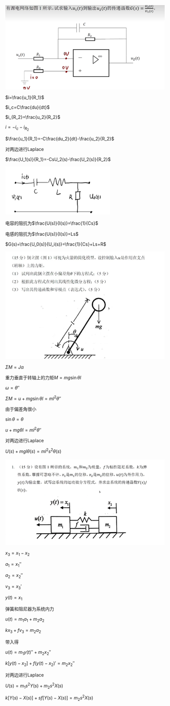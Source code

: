 ![](pictures/2022-10-07-12-52-36.png)

$i=\frac{u_1}{R_1}$


$i_c=C\frac{du}{dt}$

$i_{R_2}=\frac{u_2}{R_2}$

$i=-i_c-i_{R_2}$

$\frac{u_1}{R_1}=-C\frac{du_2}{dt}-\frac{u_2}{R_2}$

对两边进行Laplace

$\frac{U_1(s)}{R_1}=-CsU_2(s)-\frac{U_2(s)}{R_2}$

![](pictures/2022-10-07-15-13-28.png)

电容的阻抗为$\frac{U(s)}{I(s)}=\frac{1}{Cs}$

电感的阻抗为$\frac{U(s)}{I(s)}=Ls$

$G(s)=\frac{U_0(s)}{U_i(s)}=\frac{1}{Cs}+Ls+R$

![](pictures/2022-10-07-13-44-37.png)

$\Sigma M=J\alpha$

重力垂直于转轴上的力矩$M=mg\sin \theta l$

$\omega=\theta''$

$\Sigma M=u+mg\sin\theta l=ml^2\theta''$

由于偏差角很小

$\sin \theta =\theta$

$u+mg\theta l=ml^2\theta''$

对两边进行Laplace

$U(s)+mgl\theta(s)=ml^2 s^2\theta(s)$

![](pictures/2022-10-07-14-27-41.png)

$x_3=x_1-x_2$

$a_1=x_1''$

$a_2=x_2''$

$v_3=x_3'$

$y(t)=x_1$

弹簧和阻尼器为系统内力

$u(t)=m_1a_1+m_2a_2$

$kx_3+fv_3=m_2a_2$

带入得

$u(t)=m_1y(t)''+m_2x_2''$


$k[y(t)-x_2]+f(y(t)-x_2)'=m_2x_2''$

对两边进行Laplace

$U(s)=m_1s^2Y(s)+m_2s^2X(s)$

$k[Y(s)-X(s)]+sf[Y(s)-X(s)]=m_2s^2X(s)$


